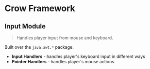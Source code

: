 # Crow Framework
## Input Module

> Handles player input from mouse and keyboard.

Built over the `java.awt.*` package.

- **Input Handlers** - handles player's keyboard input in different ways
- **Pointer Handlers** - handles player's mouse actions.